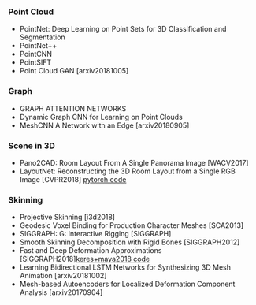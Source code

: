 ### Point Cloud 
  - PointNet: Deep Learning on Point Sets for 3D Classification and Segmentation
  - PointNet++
  - PointCNN
  - PointSIFT
  - Point Cloud GAN \[arxiv20181005\]

### Graph
  - GRAPH ATTENTION NETWORKS
  - Dynamic Graph CNN for Learning on Point Clouds
  - MeshCNN A Network with an Edge \[arxiv20180905\]
  
### Scene in 3D
  - Pano2CAD: Room Layout From A Single Panorama Image \[WACV2017\]
  - LayoutNet: Reconstructing the 3D Room Layout from a Single RGB Image \[CVPR2018\] [pytorch code](https://github.com/sunset1995/pytorch-layoutnet)

### Skinning
  - Projective Skinning \[i3d2018\]
  - Geodesic Voxel Binding for Production Character Meshes \[SCA2013\]
  - SIGGRAPH: G: Interactive Rigging \[SIGGRAPH\]
  - Smooth Skinning Decomposition with Rigid Bones \[SIGGRAPH2012\]
  - Fast and Deep Deformation Approximations \[SIGGRAPH2018\][keres+maya2018 code](https://3deeplearner.com/fdda-implementation/)
  - Learning Bidirectional LSTM Networks for Synthesizing 3D Mesh Animation \[arxiv20181002\]
  - Mesh-based Autoencoders for Localized Deformation Component Analysis \[arxiv20170904\]






